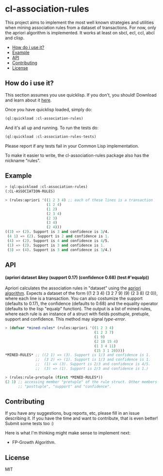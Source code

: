 # cl-association-rules
This project aims to implement the most well known strategies and utilities when
mining association rules from a dataset of transactions. For now, only the apriori algorithm is implemented.
It works at least on sbcl, ecl, ccl, abcl and clisp.

* [How do i use it?](#how-do-i-use-it)
* [Example](#example)
* [API](#api)
* [Contributing](#contributing)
* [License](#license)

## How do i use it?
This section assumes you use quicklisp. If you don't, you should! Download and
learn about it [here](https://www.quicklisp.org/beta/).

Once you have quicklisp loaded, simply do:  
```lisp
(ql:quickload :cl-association-rules)
```
And it's all up and running. To run the tests do:
```lisp
(ql:quickload :cl-association-rules-tests)
```
Please report if any tests fail in your Common Lisp implementation.

To make it easier to write, the cl-association-rules package also has the
nickname "rules".

## Example
```lisp
> (ql:quickload :cl-association-rules)
(:CL-ASSOCIATION-RULES)  

> (rules:apriori '((1 2 3 4) ;; each of these lines is a transaction
                   (1 2 4)
                   (1 2)
                   (2 3 4)
                   (2 3)
                   (3 4)
                   (2 4)))
((3) => (2). Support is 3 and confidence is 3/4.
 (4 1) => (2). Support is 2 and confidence is 1.
 (4) => (2). Support is 4 and confidence is 4/5.
 (1) => (2). Support is 3 and confidence is 1.
 (3) => (4). Support is 3 and confidence is 3/4.)
```

## API
#### (apriori dataset &key (support 0.17) (confidence 0.68) (test #'equalp))
Apriori calculates the association rules in "dataset" using the [apriori
algorithm](https://en.wikipedia.org/wiki/Apriori_algorithm). Expects a dataset of the form
  ((1 2 3 4)
   (3 2 7 9)
   (9)
   (2 3 8)
   (2 0)),
 where each line is a transaction. You can also costumize the support (defaults to 0.17), the confidence (defaults to 0.68) and the equality operator (defaults to the lisp "equalp" function).
 The output is a list of mined rules, where each rule is an instance of a struct with fields posttuple, pretuple, support and confidence.
 This method may signal *type-error*.
```lisp
> (defvar *mined-rules* (rules:apriori '((1 2 3 4)
                                         (1 2 3 7)
                                         (1 9)
                                         (2 10 15 4)
                                         (1 3 4 11)
                                         (15 3 1 20))))
*MINED-RULES* ;; ((2 1) => (3). Support is 1/3 and confidence is 1.
              ;;  (3 2) => (1). Support is 1/3 and confidence is 1.
              ;;  (1) => (3). Support is 2/3 and confidence is 4/5.
              ;;  (3) => (1). Support is 2/3 and confidence is 1.)

> (rules:rule-pretuple (first *MINED-RULES*))
(2 1) ;; accessing member "pretuple" of the rule struct. Other members are
      ;; "posttuple", "support" and "confidence".
```

## Contributing
If you have any suggestions, bug reports, etc, please fill in an issue
describing it. If you have the time and want to contribute, that is even better!
Submit some tests too :)

Here is what I'm thinking might make sense to implement next:
* FP-Growth Algorithm.

## License
MIT
